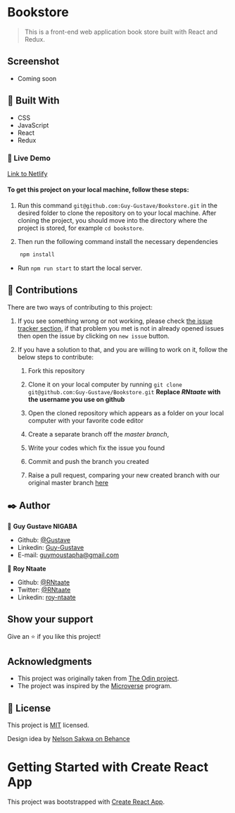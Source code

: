 # Bookstore
> This is a front-end web application book store built with React and Redux.

## Screenshot
-  Coming soon

## 🔧 Built With
- CSS
- JavaScript
- React
- Redux

### 🔴 Live Demo
[Link to Netlify](https://gustave-roy-bookstore.netlify.app/)

#### To get this project on your local machine, follow these steps:

1. Run this command `git@github.com:Guy-Gustave/Bookstore.git` in the desired folder to clone the repository on to your local machine.
After cloning the project, you should move into the directory where the project is stored, for example `cd bookstore`.

3. Then run the following command install the necessary dependencies

```bash
    npm install
```
- Run `npm run start` to start the local server.

## 🤝 Contributions
  There are two ways of contributing to this project:

1. If you see something wrong or not working, please check [the issue tracker section](https://github.com/Guy-Gustave/Bookstore/issues), if that problem you met is not in already opened issues then open the issue by clicking on `new issue` button.

2. If you have a solution to that, and you are willing to work on it, follow the below steps to contribute:
    1.  Fork this repository

    1.  Clone it on your local computer by running `git clone git@github.com:Guy-Gustave/Bookstore.git` __Replace *RNtaate* with the username you use on github__
    1.  Open the cloned repository which appears as a folder on your local computer with your favorite code editor
    1.  Create a separate branch off the *master branch*,
    1.  Write your codes which fix the issue you found
    1.  Commit and push the branch you created
    1.  Raise a pull request, comparing your new created branch with our original master branch [here](https://github.com/Guy-Gustave/Bookstore)

## ✒️ Author

👤 **Guy Gustave NIGABA**

- Github: [@Gustave](https://github.com/Guy-Gustave)
- Linkedin: [Guy-Gustave](https://www.linkedin.com/in/guy-gustave-nigaba)
- E-mail: [guymoustapha@gmail.com](guymoustapha@gmail.com)

👤 **Roy Ntaate**

- Github: [@RNtaate](https://github.com/RNtaate)
- Twitter: [@RNtaate](https://twitter.com/RNtaate)
- Linkedin: [roy-ntaate](https://linkedin.com/in/roy-ntaate)

## Show your support

Give an ⭐️ if you like this project!

## Acknowledgments

- This project was originally taken from [The Odin project](https://www.theodinproject.com/courses/javascript/lessons/weather-app).
- The project was inspired by the [Microverse](https://www.microverse.org/) program.

## 📝 License

This project is [MIT](lic.url) licensed.

Design idea by [Nelson Sakwa on Behance](https://www.behance.net/sakwadesignstudio)

# Getting Started with Create React App

This project was bootstrapped with [Create React App](https://github.com/facebook/create-react-app).